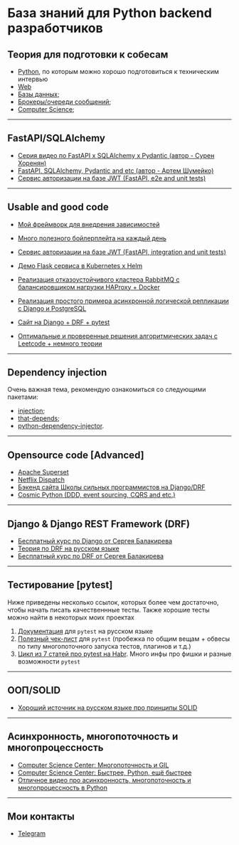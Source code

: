 # База знаний для Python backend разработчиков 

## Теория для подготовки к собесам
* [Python](https://github.com/nightblure/Python-backend-knowledge-base/tree/main/interview_notes), по которым можно хорошо подготовиться к техническим интервью
* [Web](https://github.com/nightblure/Python-backend-knowledge-base/blob/main/interview_notes/web.md)
* [Базы данных](https://github.com/nightblure/Python-backend-knowledge-base/blob/main/interview_notes/databases.md);
* [Брокеры/очереди сообщений](https://github.com/nightblure/Python-backend-knowledge-base/blob/main/interview_notes/brokers.md);
* [Computer Science](https://github.com/nightblure/Python-backend-knowledge-base/blob/main/interview_notes/computer_science.md);
---

## FastAPI/SQLAlchemy
* [Серия видео по FastAPI x SQLAlchemy x Pydantic (автор - Сурен Хоренян)](https://www.youtube.com/@SurenKhorenyan/videos)
* [FastAPI, SQLAlchemy, Pydantic and etc (автор - Артем Шумейко)](https://www.youtube.com/@artemshumeiko/playlists)
* [Сервис авторизации на базе JWT (FastAPI, e2e and unit tests)](https://github.com/nightblure/jwt_auth)

---

## Usable and good code
* [Мой фреймворк для внедрения зависимостей](https://github.com/nightblure/injection)
  
* [Много полезного бойлерплейта на каждый день](https://github.com/nightblure/boilerplate)
  
* [Сервис авторизации на базе JWT (FastAPI, integration and unit tests)](https://github.com/nightblure/jwt_auth)

* [Демо Flask сервиса в Kubernetes x Helm](https://github.com/nightblure/flask-x-helm-x-k8s)
  
* [Реализация отказоустойчивого кластера RabbitMQ с балансировщиком нагрузки HAProxy + Docker](https://github.com/nightblure/Python-x-RabbitMQ-failover-cluster)
  
* [Реализация простого примера асинхронной логической репликации с Django и PostgreSQL](https://github.com/nightblure/pg_replica_app)
  
* [Cайт на Django + DRF + pytest](https://github.com/nightblure/django-site-docker)
  
* [Оптимальные и проверенные решения алгоритмических задач с Leetcode + немного теории](https://github.com/nightblure/Leetcode)

---

## Dependency injection
Очень важная тема, рекомендую ознакомиться со следующими пакетами:
* [injection](https://github.com/nightblure/injection);
* [that-depends](https://github.com/modern-python/that-depends);
* [python-dependency-injector](https://github.com/ets-labs/python-dependency-injector).

---

## Opensource code [Advanced]

* [Apache Superset](https://github.com/apache/superset)
* [Netflix Dispatch](https://github.com/Netflix/dispatch)
* [Бэкенд сайта Школы сильных программистов на Django/DRF](https://github.com/tough-dev-school/education-backend)
* [Cosmic Python (DDD, event sourcing, CQRS and etc.)](https://github.com/cosmicpython/code)
  
---

## Django & Django REST Framework (DRF)
* [Бесплатный курс по Django от Сергея Балакирева](https://youtube.com/playlist?list=PLA0M1Bcd0w8xO_39zZll2u1lz_Q-Mwn1F)
* [Теория по DRF на русском языке](https://github.com/ilyachch/django-rest-framework-rusdoc)
* [Бесплатный курс по DRF от Сергея Балакирева](https://youtube.com/playlist?list=PLA0M1Bcd0w8xZA3Kl1fYmOH_MfLpiYMRs)

---

## Тестирование [pytest]

Ниже приведены несколько ссылок, которых более чем достаточно, чтобы начать писать качественнные тесты. Также хорошие тесты можно найти в некоторых моих проектах

1. [Документация](https://pytest-docs-ru.readthedocs.io/ru/latest/contents.html) для ```pytest``` на русском языке
2. [Полезный чек-лист](https://stribny.name/blog/pytest/#web-apps) для ```pytest``` (пробежка по общим вещам + обвесы по типу многопоточного запуска тестов, плагинов и т.д.)
3. [Цикл из 7 статей про pytest на Habr](https://habr.com/ru/post/448782/). Много инфы про фишки и разные возможности ```pytest```

---

## ООП/SOLID
* [Хороший источник на русском языке про принципы SOLID](https://solidbook.vercel.app/dip)

---

## Асинхронность, многопоточность и многопроцессность
* [Computer Science Center: Многопоточность и GIL](https://www.youtube.com/watch?v=nR8WhdcRJwM&ab_channel=ComputerScienceCenter)
*  [Computer Science Center: Быстрее, Python, ещё быстрее](https://www.youtube.com/watch?v=-lMiAKKyLFI&ab_channel=ComputerScienceCenter)
* [Отличное видео про асинхронность, многопоточность и многопроцессность в Python](https://youtu.be/_4QY1nGFRY8)

---

## Мои контакты
* [Telegram](https://t.me/nightblure)

